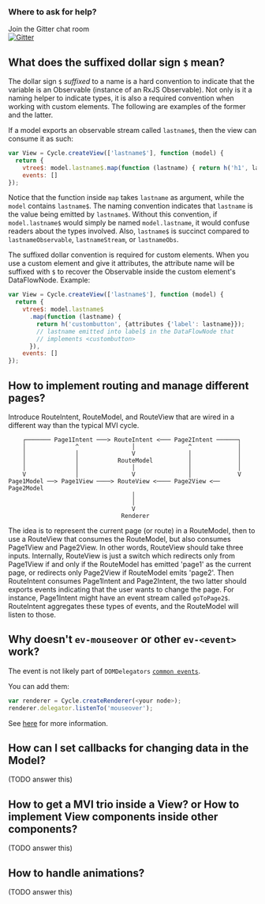 ### Where to ask for help?

Join the Gitter chat room <br />[![Gitter](https://badges.gitter.im/Join%20Chat.svg)](https://gitter.im/staltz/cycle?utm_source=badge&utm_medium=badge&utm_campaign=pr-badge&utm_content=badge)

## What does the suffixed dollar sign `$` mean?

The dollar sign `$` *suffixed* to a name is a hard convention to indicate that the variable is an Observable (instance of an RxJS Observable). Not only is it a naming helper to indicate types, it is also a required convention when working with custom elements. The following are examples of the former and the latter.

If a model exports an observable stream called `lastname$`, then the view can consume it as such:
```javascript
var View = Cycle.createView(['lastname$'], function (model) {
  return {
    vtree$: model.lastname$.map(function (lastname) { return h('h1', lastname); }),
    events: []
});
```

Notice that the function inside `map` takes `lastname` as argument, while the `model` contains `lastname$`. The naming convention indicates that `lastname` is the value being emitted by `lastname$`. Without this convention, if `model.lastname$` would simply be named `model.lastname`, it would confuse readers about the types involved. Also, `lastname$` is succinct compared to `lastnameObservable`, `lastnameStream`, or `lastnameObs`.

The suffixed dollar convention is required for custom elements. When you use a custom element and give it attributes, the attribute name will be suffixed with `$` to recover the Observable inside the custom element's DataFlowNode. Example:

```javascript
var View = Cycle.createView(['lastname$'], function (model) {
  return {
    vtree$: model.lastname$
      .map(function (lastname) {
        return h('custombutton', {attributes {'label': lastname}});
        // lastname emitted into label$ in the DataFlowNode that
        // implements <custombutton>
      }),
    events: []
});
```


## How to implement routing and manage different pages?

Introduce RouteIntent, RouteModel, and RouteView that are wired in a different way than the typical MVI cycle.

```
    ┌─────── Page1Intent ───> RouteIntent <─── Page2Intent ──────┐
    │              ^               │               ^             │
    │              │               V               │             │
    │              │           RouteModel          │             │
    │              │               │               │             │
    V              │               V               │             V
Page1Model ──> Page1View ────> RouteView <──── Page2View <── Page2Model
                                   │
                                   │
                                   V
                                Renderer
```

The idea is to represent the current page (or route) in a RouteModel, then to use a RouteView that consumes the RouteModel, but also consumes Page1View and Page2View. In other words, RouteView should take three inputs. Internally, RouteView is just a switch which redirects only from Page1View if and only if the RouteModel has emitted 'page1' as the current page, or redirects only Page2View if RouteModel emits 'page2'. Then RouteIntent consumes Page1Intent and Page2Intent, the two latter should exports events indicating that the user wants to change the page. For instance, Page1Intent might have an event stream called `goToPage2$`. RouteIntent aggregates these types of events, and the RouteModel will listen to those.

## Why doesn't `ev-mouseover` or other `ev-<event>` work?

The event is not likely part of `DOMDelegators` [`common events`](https://github.com/Raynos/dom-delegator/blob/master/index.js#L13).

You can add them:

```javascript
var renderer = Cycle.createRenderer(<your node>);
renderer.delegator.listenTo('mouseover');
```

See [here](https://github.com/Raynos/dom-delegator/issues/16) for more information.

## How can I set callbacks for changing data in the Model?

(TODO answer this)

## How to get a MVI trio inside a View? **or** How to implement View components inside other components?

(TODO answer this)

## How to handle animations?

(TODO answer this)
